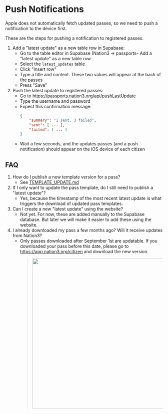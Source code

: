 # Push Notifications

Apple does not automatically fetch updated passes, so we need to push a notification to the device first.

These are the steps for pushing a notification to registered passes:

1. Add a "latest update" as a new table row in Supabase: 
   - Go to the table editor in Supabase (Nation3 → passports- Add a "latest update" as a new table row
   - Select the `latest_updates` table
   - Click "Insert row"
   - Type a title and content. These two values will appear at the back of the passes
   - Press "Save"
1. Push the latest update to registered passes:
   - Go to https://passports.nation3.org/api/pushLastUpdate
   - Type the username and password
   - Expect this confirmation message:
      ```json
      {
          "summary": "1 sent, 3 failed",
          "sent": [ ... ],
          "failed": [ ... ]
      }
      ``` 
   - Wait a few seconds, and the updates passes (and a push notification) should appear on the iOS device of each citizen

## FAQ 

1. How do I publish a new template version for a pass?
   - See [TEMPLATE_UPDATE.md](TEMPLATE_UPDATE.md)
1. If I only want to update the pass template, do I still need to publish a "latest update"?
   - Yes, because the timestamp of the most recent latest update is what triggers the download of updated pass templates.
1. Can I create a new "latest update" using the website?
   - Not yet. For now, these are added manually to the Supabase database. But later we will make it easier to add these using the website.
1. I already downloaded my pass a few months ago? Will it receive updates from Nation3?
   - Only passes downloaded after September 1st are updatable. If you downloaded your pass before this date, please go to https://app.nation3.org/citizen and download the new version.
      > <img width="480" src="https://user-images.githubusercontent.com/95955389/190090203-954075d3-4854-4039-882b-63893396c068.png">
